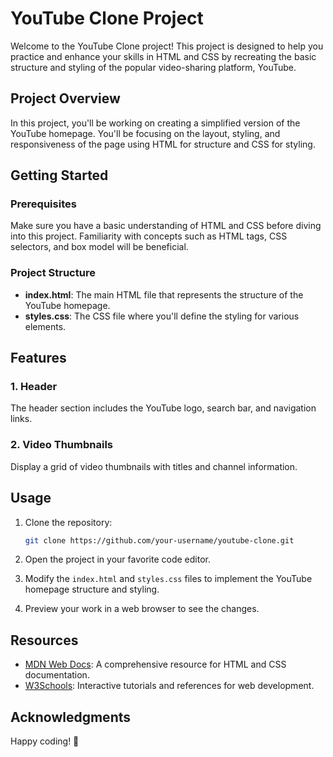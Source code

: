 # YouTube Clone Project

Welcome to the YouTube Clone project! This project is designed to help you practice and enhance your skills in HTML and CSS by recreating the basic structure and styling of the popular video-sharing platform, YouTube.

## Project Overview

In this project, you'll be working on creating a simplified version of the YouTube homepage. You'll be focusing on the layout, styling, and responsiveness of the page using HTML for structure and CSS for styling.

## Getting Started

### Prerequisites

Make sure you have a basic understanding of HTML and CSS before diving into this project. Familiarity with concepts such as HTML tags, CSS selectors, and box model will be beneficial.

### Project Structure

- **index.html**: The main HTML file that represents the structure of the YouTube homepage.
- **styles.css**: The CSS file where you'll define the styling for various elements.

## Features

### 1. Header

The header section includes the YouTube logo, search bar, and navigation links.

### 2. Video Thumbnails

Display a grid of video thumbnails with titles and channel information.



## Usage

1. Clone the repository:

   ```bash
   git clone https://github.com/your-username/youtube-clone.git
   ```

2. Open the project in your favorite code editor.

3. Modify the `index.html` and `styles.css` files to implement the YouTube homepage structure and styling.

4. Preview your work in a web browser to see the changes.

## Resources

- [MDN Web Docs](https://developer.mozilla.org/en-US/): A comprehensive resource for HTML and CSS documentation.
- [W3Schools](https://www.w3schools.com/): Interactive tutorials and references for web development.



## Acknowledgments
Happy coding! 🚀
